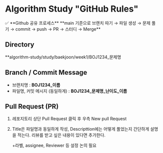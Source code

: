 # Algorithm Study "GitHub Rules"

<aside>
✅ **Github 공유 프로세스**
**main 기준으로 브랜치 따기 → 파일 생성 → 문제 풀기 → commit → push → PR → 스터디 → Merge**

</aside>

## Directory
**algorithm-study/study/baekjoon/week1/BOJ1234_문제명

## Branch / Commit Message

- 브랜치명 : 
**BOJ1234_이름**
- 파일명, 커밋 메시지 (동일하게) : 
**BOJ1234_문제명_난이도_이름**

## Pull Request (PR)

1. 레포지토리 상단 Pull Request 클릭 후 우측 New pull Request
2. Title은 파일명과 동일하게 작성, Descripttion에는 어떻게 풀었는지 간단하게 설명을 적는다. 리뷰를 받고 싶은 내용이 있다면 추가한다.
    
    +라벨, assignee, Reviewer 등 설정 논의 필요
